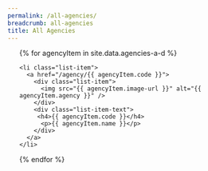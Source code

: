```yaml
---
permalink: /all-agencies/
breadcrumb: all-agencies
title: All Agencies
---
```

    
<div class="list-container">
  <ul class="vertical-list">
  
  {% for agencyItem in site.data.agencies-a-d %}
  
    <li class="list-item">
      <a href="/agency/{{ agencyItem.code }}">
        <div class="list-item">
          <img src="{{ agencyItem.image-url }}" alt="{{ agencyItem.agency }}" />
        </div>
        <div class="list-item-text">
         <h4>{{ agencyItem.code }}</h4>
          <p>{{ agencyItem.name }}</p>          
        </div>
      </a>     
    </li>
           
  {% endfor %}
  
  </ul>
</div>
